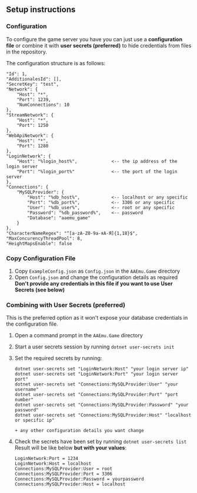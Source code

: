 ﻿## Setup instructions

### Configuration

To configure the game server you have you can just use a **configuration file** or combine it with **user secrets (preferred)** to hide credentials from files in the repository.

The configuration structure is as follows:

```
"Id": 1,
"AdditionalesId": [],
"SecretKey": "test",
"Network": {
    "Host": "*",
    "Port": 1239,
    "NumConnections": 10
},
"StreamNetwork": {
    "Host": "*",
    "Port": 1250
},
"WebApiNetwork": {
    "Host": "*",
    "Port": 1280
},
"LoginNetwork": {
    "Host": "%login_host%",             <-- the ip address of the login server
    "Port": "%login_port%"              <-- the port of the login server
},
"Connections": {
    "MySQLProvider": {
        "Host": "%db_host%",            <-- localhost or any specific
        "Port": "%db_port%",            <-- 3306 or any specific
        "User": "%db_user%",            <-- root or any specific
        "Password": "%db_password%",    <-- password
        "Database": "aaemu_game"
    }
},
"CharacterNameRegex": "^[a-zA-Z0-9а-яА-Я]{1,18}$",
"MaxConcurencyThreadPool": 8,
"HeightMapsEnable": false
```

### Copy Configuration File

1. Copy `ExampleConfig.json` as `Config.json` in the `AAEmu.Game` directory
1. Open `Config.json` and change the configuration details as required
   **Don't provide any credentials in this file if you want to use User Secrets (see below)**

### Combining with User Secrets (preferred)

This is the preferred option as it won't expose your database credentials in the configuration file.

1. Open a command prompt in the `AAEmu.Game` directory
1. Start a user secrets session by running `dotnet user-secrets init`
1. Set the required secrets by running:

    ```
    dotnet user-secrets set "LoginNetwork:Host" "your login server ip"
    dotnet user-secrets set "LoginNetwork:Port" "your login server port"
    dotnet user-secrets set "Connections:MySQLProvider:User" "your username"
    dotnet user-secrets set "Connections:MySQLProvider:Port" "port number"
    dotnet user-secrets set "Connections:MySQLProvider:Password" "your password"
    dotnet user-secrets set "Connections:MySQLProvider:Host" "localhost or specific ip"

    + any other configuration details you want change
    ```

1. Check the secrets have been set by running `dotnet user-secrets list`
   Result will be like below **but with your values**:

    ```
    LoginNetwork:Port = 1234
    LoginNetwork:Host = localhost
    Connections:MySQLProvider:User = root
    Connections:MySQLProvider:Port = 3306
    Connections:MySQLProvider:Password = yourpassword
    Connections:MySQLProvider:Host = localhost
    ```

